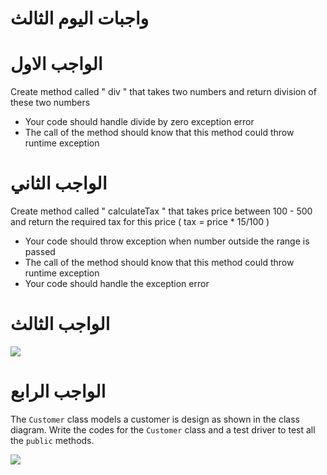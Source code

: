 # واجبات اليوم الثالث



# الواجب الاول

Create method called " div " that takes two numbers and return division of these two numbers 

- Your code should handle divide by zero exception error
- The call of the method should know that this method could throw runtime exception



# الواجب الثاني

Create method called " calculateTax " that takes price between 100 - 500 and return the required tax for this price ( tax = price * 15/100 )

- Your code should throw exception when number outside the range is passed
- The call of the method should know that this method could throw runtime exception
- Your code should handle the exception error


# الواجب الثالث


![](https://paper-attachments.dropbox.com/s_4E590E9653C83DA7D0CCC883A9AD9C103A7D812EFF35F3CB94735A83BAA9B3D2_1650978590555_ExerciseOOP_Circle.png)



# الواجب الرابع

The `Customer` class models a customer is design as shown in the class diagram. Write the codes for the `Customer` class and a test driver to test all the `public` methods.

![](https://paper-attachments.dropbox.com/s_4E590E9653C83DA7D0CCC883A9AD9C103A7D812EFF35F3CB94735A83BAA9B3D2_1650974917936_ExerciseOOP_CustomerAccount.png)


